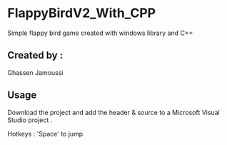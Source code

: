 # FlappyBirdV2_With_CPP
Simple flappy bird game created with windows library and C++

## Created by :
 Ghassen Jamoussi


## Usage 
Download the project and add the header & source to a Microsoft Visual Studio project . 

Hotkeys : 'Space' to jump
